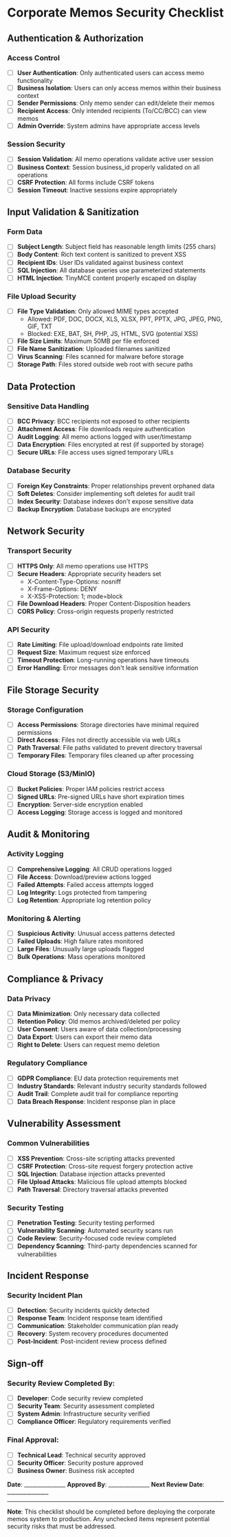# Corporate Memos Security Checklist

## Authentication & Authorization

### Access Control
- [ ] **User Authentication**: Only authenticated users can access memo functionality
- [ ] **Business Isolation**: Users can only access memos within their business context
- [ ] **Sender Permissions**: Only memo sender can edit/delete their memos
- [ ] **Recipient Access**: Only intended recipients (To/CC/BCC) can view memos
- [ ] **Admin Override**: System admins have appropriate access levels

### Session Security
- [ ] **Session Validation**: All memo operations validate active user session
- [ ] **Business Context**: Session business_id properly validated on all operations
- [ ] **CSRF Protection**: All forms include CSRF tokens
- [ ] **Session Timeout**: Inactive sessions expire appropriately

## Input Validation & Sanitization

### Form Data
- [ ] **Subject Length**: Subject field has reasonable length limits (255 chars)
- [ ] **Body Content**: Rich text content is sanitized to prevent XSS
- [ ] **Recipient IDs**: User IDs validated against business context
- [ ] **SQL Injection**: All database queries use parameterized statements
- [ ] **HTML Injection**: TinyMCE content properly escaped on display

### File Upload Security
- [ ] **File Type Validation**: Only allowed MIME types accepted
  - Allowed: PDF, DOC, DOCX, XLS, XLSX, PPT, PPTX, JPG, JPEG, PNG, GIF, TXT
  - Blocked: EXE, BAT, SH, PHP, JS, HTML, SVG (potential XSS)
- [ ] **File Size Limits**: Maximum 50MB per file enforced
- [ ] **File Name Sanitization**: Uploaded filenames sanitized
- [ ] **Virus Scanning**: Files scanned for malware before storage
- [ ] **Storage Path**: Files stored outside web root with secure paths

## Data Protection

### Sensitive Data Handling
- [ ] **BCC Privacy**: BCC recipients not exposed to other recipients
- [ ] **Attachment Access**: File downloads require authentication
- [ ] **Audit Logging**: All memo actions logged with user/timestamp
- [ ] **Data Encryption**: Files encrypted at rest (if supported by storage)
- [ ] **Secure URLs**: File access uses signed temporary URLs

### Database Security
- [ ] **Foreign Key Constraints**: Proper relationships prevent orphaned data
- [ ] **Soft Deletes**: Consider implementing soft deletes for audit trail
- [ ] **Index Security**: Database indexes don't expose sensitive data
- [ ] **Backup Encryption**: Database backups are encrypted

## Network Security

### Transport Security
- [ ] **HTTPS Only**: All memo operations use HTTPS
- [ ] **Secure Headers**: Appropriate security headers set
  - X-Content-Type-Options: nosniff
  - X-Frame-Options: DENY
  - X-XSS-Protection: 1; mode=block
- [ ] **File Download Headers**: Proper Content-Disposition headers
- [ ] **CORS Policy**: Cross-origin requests properly restricted

### API Security
- [ ] **Rate Limiting**: File upload/download endpoints rate limited
- [ ] **Request Size**: Maximum request size enforced
- [ ] **Timeout Protection**: Long-running operations have timeouts
- [ ] **Error Handling**: Error messages don't leak sensitive information

## File Storage Security

### Storage Configuration
- [ ] **Access Permissions**: Storage directories have minimal required permissions
- [ ] **Direct Access**: Files not directly accessible via web URLs
- [ ] **Path Traversal**: File paths validated to prevent directory traversal
- [ ] **Temporary Files**: Temporary files cleaned up after processing

### Cloud Storage (S3/MinIO)
- [ ] **Bucket Policies**: Proper IAM policies restrict access
- [ ] **Signed URLs**: Pre-signed URLs have short expiration times
- [ ] **Encryption**: Server-side encryption enabled
- [ ] **Access Logging**: Storage access is logged and monitored

## Audit & Monitoring

### Activity Logging
- [ ] **Comprehensive Logging**: All CRUD operations logged
- [ ] **File Access**: Download/preview actions logged
- [ ] **Failed Attempts**: Failed access attempts logged
- [ ] **Log Integrity**: Logs protected from tampering
- [ ] **Log Retention**: Appropriate log retention policy

### Monitoring & Alerting
- [ ] **Suspicious Activity**: Unusual access patterns detected
- [ ] **Failed Uploads**: High failure rates monitored
- [ ] **Large Files**: Unusually large uploads flagged
- [ ] **Bulk Operations**: Mass operations monitored

## Compliance & Privacy

### Data Privacy
- [ ] **Data Minimization**: Only necessary data collected
- [ ] **Retention Policy**: Old memos archived/deleted per policy
- [ ] **User Consent**: Users aware of data collection/processing
- [ ] **Data Export**: Users can export their memo data
- [ ] **Right to Delete**: Users can request memo deletion

### Regulatory Compliance
- [ ] **GDPR Compliance**: EU data protection requirements met
- [ ] **Industry Standards**: Relevant industry security standards followed
- [ ] **Audit Trail**: Complete audit trail for compliance reporting
- [ ] **Data Breach Response**: Incident response plan in place

## Vulnerability Assessment

### Common Vulnerabilities
- [ ] **XSS Prevention**: Cross-site scripting attacks prevented
- [ ] **CSRF Protection**: Cross-site request forgery protection active
- [ ] **SQL Injection**: Database injection attacks prevented
- [ ] **File Upload Attacks**: Malicious file upload attempts blocked
- [ ] **Path Traversal**: Directory traversal attacks prevented

### Security Testing
- [ ] **Penetration Testing**: Security testing performed
- [ ] **Vulnerability Scanning**: Automated security scans run
- [ ] **Code Review**: Security-focused code review completed
- [ ] **Dependency Scanning**: Third-party dependencies scanned for vulnerabilities

## Incident Response

### Security Incident Plan
- [ ] **Detection**: Security incidents quickly detected
- [ ] **Response Team**: Incident response team identified
- [ ] **Communication**: Stakeholder communication plan ready
- [ ] **Recovery**: System recovery procedures documented
- [ ] **Post-Incident**: Post-incident review process defined

## Sign-off

### Security Review Completed By:
- [ ] **Developer**: Code security review completed
- [ ] **Security Team**: Security assessment completed  
- [ ] **System Admin**: Infrastructure security verified
- [ ] **Compliance Officer**: Regulatory requirements verified

### Final Approval:
- [ ] **Technical Lead**: Technical security approved
- [ ] **Security Officer**: Security posture approved
- [ ] **Business Owner**: Business risk accepted

**Date**: _______________
**Approved By**: _______________
**Next Review Date**: _______________

---

**Note**: This checklist should be completed before deploying the corporate memos system to production. Any unchecked items represent potential security risks that must be addressed.
